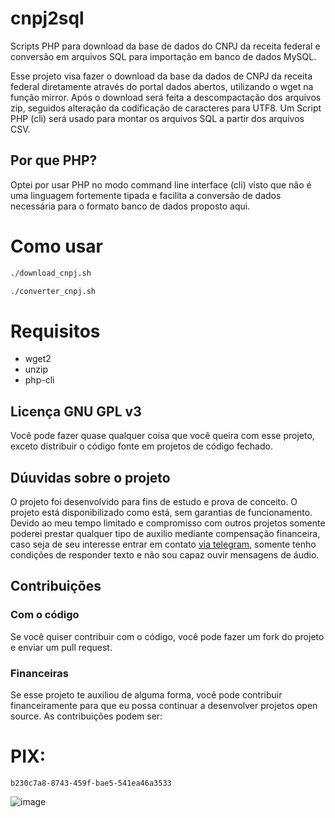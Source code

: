 # cnpj2sql

Scripts PHP para download da base de dados do CNPJ da receita federal e conversão em arquivos SQL para importação em banco de dados MySQL.

Esse projeto visa fazer o download da base da dados de CNPJ da receita federal diretamente através do portal dados abertos, utilizando o wget na função mirror.
Após o download será feita a descompactação dos arquivos zip, seguidos alteração da codificação de caracteres para UTF8.
Um Script PHP (cli) será usado para montar os arquivos SQL a partir dos arquivos CSV.

## Por que PHP?

Optei por usar PHP no modo command line interface (cli) visto que não é uma linguagem fortemente tipada e facilita a conversão de dados necessária para o formato banco de dados proposto aqui.

# Como usar

```bash
./download_cnpj.sh
```

```bash
./converter_cnpj.sh
```

# Requisitos

- wget2
- unzip
- php-cli

## Licença GNU GPL v3

Você pode fazer quase qualquer coisa que você queira com esse projeto, exceto distribuir o código fonte em projetos de código fechado.

## Dúuvidas sobre o projeto

O projeto foi desenvolvido para fins de estudo e prova de conceito. O projeto está disponibilizado como está, sem garantias de funcionamento. Devido ao meu tempo limitado e compromisso com outros projetos somente poderei prestar qualquer tipo de auxilio mediante compensação financeira, caso seja de seu interesse entrar em contato [via telegram](https://t.me/r3n4t0), somente tenho condições de responder texto e não sou capaz ouvir mensagens de áudio.

## Contribuições

### Com o código

Se você quiser contribuir com o código, você pode fazer um fork do projeto e enviar um pull request.

### Financeiras

Se esse projeto te auxiliou de alguma forma, você pode contribuir financeiramente para que eu possa continuar a desenvolver projetos open source. As contribuições podem ser:

# PIX:
    b230c7a8-8743-459f-bae5-541ea46a3533

![image](https://github.com/fredroo/cnpj2sql/assets/6863089/dc530122-d9fb-41e4-9edf-dc9c32e74adc)
